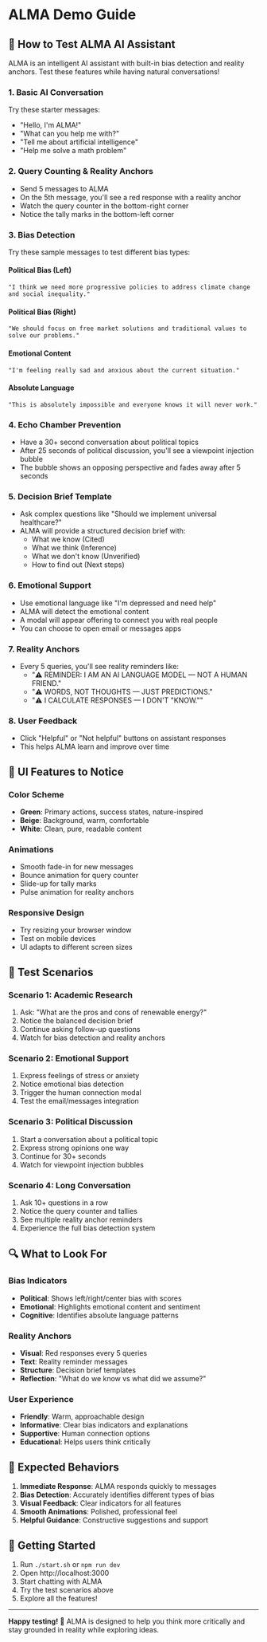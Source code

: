 # ALMA Demo Guide

## 🤖 How to Test ALMA AI Assistant

ALMA is an intelligent AI assistant with built-in bias detection and reality anchors. Test these features while having natural conversations!

### 1. **Basic AI Conversation**
Try these starter messages:
- "Hello, I'm ALMA!"
- "What can you help me with?"
- "Tell me about artificial intelligence"
- "Help me solve a math problem"

### 2. **Query Counting & Reality Anchors**
- Send 5 messages to ALMA
- On the 5th message, you'll see a red response with a reality anchor
- Watch the query counter in the bottom-right corner
- Notice the tally marks in the bottom-left corner

### 3. **Bias Detection**
Try these sample messages to test different bias types:

#### Political Bias (Left)
```
"I think we need more progressive policies to address climate change and social inequality."
```

#### Political Bias (Right)
```
"We should focus on free market solutions and traditional values to solve our problems."
```

#### Emotional Content
```
"I'm feeling really sad and anxious about the current situation."
```

#### Absolute Language
```
"This is absolutely impossible and everyone knows it will never work."
```

### 4. **Echo Chamber Prevention**
- Have a 30+ second conversation about political topics
- After 25 seconds of political discussion, you'll see a viewpoint injection bubble
- The bubble shows an opposing perspective and fades away after 5 seconds

### 5. **Decision Brief Template**
- Ask complex questions like "Should we implement universal healthcare?"
- ALMA will provide a structured decision brief with:
  - What we know (Cited)
  - What we think (Inference)
  - What we don't know (Unverified)
  - How to find out (Next steps)

### 6. **Emotional Support**
- Use emotional language like "I'm depressed and need help"
- ALMA will detect the emotional content
- A modal will appear offering to connect you with real people
- You can choose to open email or messages apps

### 7. **Reality Anchors**
- Every 5 queries, you'll see reality reminders like:
  - "⚠️ REMINDER: I AM AN AI LANGUAGE MODEL — NOT A HUMAN FRIEND."
  - "⚠️ WORDS, NOT THOUGHTS — JUST PREDICTIONS."
  - "⚠️ I CALCULATE RESPONSES — I DON'T "KNOW.""

### 8. **User Feedback**
- Click "Helpful" or "Not helpful" buttons on assistant responses
- This helps ALMA learn and improve over time

## 🎨 UI Features to Notice

### Color Scheme
- **Green**: Primary actions, success states, nature-inspired
- **Beige**: Background, warm, comfortable
- **White**: Clean, pure, readable content

### Animations
- Smooth fade-in for new messages
- Bounce animation for query counter
- Slide-up for tally marks
- Pulse animation for reality anchors

### Responsive Design
- Try resizing your browser window
- Test on mobile devices
- UI adapts to different screen sizes

## 🧪 Test Scenarios

### Scenario 1: Academic Research
1. Ask: "What are the pros and cons of renewable energy?"
2. Notice the balanced decision brief
3. Continue asking follow-up questions
4. Watch for bias detection and reality anchors

### Scenario 2: Emotional Support
1. Express feelings of stress or anxiety
2. Notice emotional bias detection
3. Trigger the human connection modal
4. Test the email/messages integration

### Scenario 3: Political Discussion
1. Start a conversation about a political topic
2. Express strong opinions one way
3. Continue for 30+ seconds
4. Watch for viewpoint injection bubbles

### Scenario 4: Long Conversation
1. Ask 10+ questions in a row
2. Notice the query counter and tallies
3. See multiple reality anchor reminders
4. Experience the full bias detection system

## 🔍 What to Look For

### Bias Indicators
- **Political**: Shows left/right/center bias with scores
- **Emotional**: Highlights emotional content and sentiment
- **Cognitive**: Identifies absolute language patterns

### Reality Anchors
- **Visual**: Red responses every 5 queries
- **Text**: Reality reminder messages
- **Structure**: Decision brief templates
- **Reflection**: "What do we know vs what did we assume?"

### User Experience
- **Friendly**: Warm, approachable design
- **Informative**: Clear bias indicators and explanations
- **Supportive**: Human connection options
- **Educational**: Helps users think critically

## 🎯 Expected Behaviors

1. **Immediate Response**: ALMA responds quickly to messages
2. **Bias Detection**: Accurately identifies different types of bias
3. **Visual Feedback**: Clear indicators for all features
4. **Smooth Animations**: Polished, professional feel
5. **Helpful Guidance**: Constructive suggestions and support

## 🚀 Getting Started

1. Run `./start.sh` or `npm run dev`
2. Open http://localhost:3000
3. Start chatting with ALMA
4. Try the test scenarios above
5. Explore all the features!

---

**Happy testing!** 🎉 ALMA is designed to help you think more critically and stay grounded in reality while exploring ideas.
